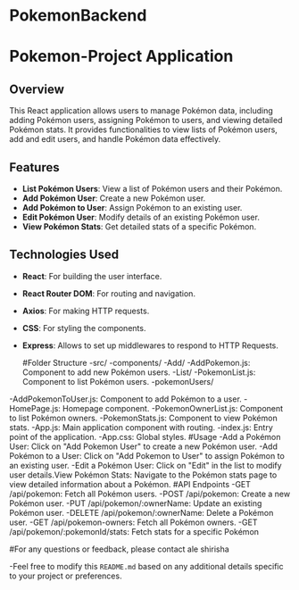 ﻿# PokemonBackend

 # Pokemon-Project Application

## Overview

This React application allows users to manage Pokémon data, including adding Pokémon users, assigning Pokémon to users, and viewing detailed Pokémon stats. It provides functionalities to view lists of Pokémon users, add and edit users, and handle Pokémon data effectively.

## Features

- **List Pokémon Users**: View a list of Pokémon users and their Pokémon.
- **Add Pokémon User**: Create a new Pokémon user.
- **Add Pokémon to User**: Assign Pokémon to an existing user.
- **Edit Pokémon User**: Modify details of an existing Pokémon user.
- **View Pokémon Stats**: Get detailed stats of a specific Pokémon.

## Technologies Used

- **React**: For building the user interface.
- **React Router DOM**: For routing and navigation.
- **Axios**: For making HTTP requests.
- **CSS**: For styling the components.
- **Express**: Allows to set up middlewares to respond to HTTP Requests.

  #Folder Structure
-src/
-components/
-Add/
-AddPokemon.js: Component to add new Pokémon users.
-List/
-PokemonList.js: Component to list Pokémon users.
-pokemonUsers/

-AddPokemonToUser.js: Component to add Pokémon to a user.
-HomePage.js: Homepage component.
-PokemonOwnerList.js: Component to list Pokémon owners.
-PokemonStats.js: Component to view Pokémon stats.
-App.js: Main application component with routing.
-index.js: Entry point of the application.
-App.css: Global styles.
#Usage
-Add a Pokémon User: Click on "Add Pokemon User" to create a new Pokémon user.
-Add Pokémon to a User: Click on "Add Pokemon to User" to assign Pokémon to an existing user.
-Edit a Pokémon User: Click on "Edit" in the list to modify user details.View Pokémon Stats: Navigate to the Pokémon stats page to view detailed information about a Pokémon.
#API Endpoints
-GET /api/pokemon: Fetch all Pokémon users.
-POST /api/pokemon: Create a new Pokémon user.
-PUT /api/pokemon/:ownerName: Update an existing Pokémon user.
-DELETE /api/pokemon/:ownerName: Delete a Pokémon user.
-GET /api/pokemon-owners: Fetch all Pokémon owners.
-GET /api/pokemon/:pokemonId/stats: Fetch stats for a specific Pokémon



#For any questions or feedback, please contact ale shirisha

-Feel free to modify this `README.md` based on any additional details specific to your project or preferences.


